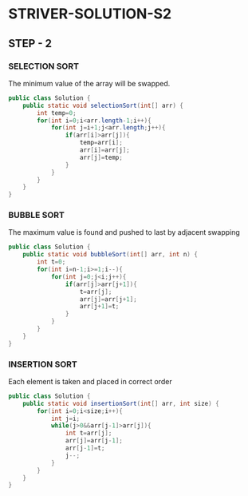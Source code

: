 # STRIVER-SOLUTION-S2
## STEP - 2
### SELECTION SORT
The minimum value of the array will be swapped.

```java
public class Solution {
    public static void selectionSort(int[] arr) {
        int temp=0;
        for(int i=0;i<arr.length-1;i++){
            for(int j=i+1;j<arr.length;j++){
                if(arr[i]>arr[j]){
                    temp=arr[i];
                    arr[i]=arr[j];
                    arr[j]=temp;
                }
            }
        }
    }
}
```

### BUBBLE SORT
The maximum value is found and pushed to last by adjacent swapping

```java
public class Solution {
    public static void bubbleSort(int[] arr, int n) {
        int t=0;
        for(int i=n-1;i>=1;i--){
            for(int j=0;j<i;j++){
                if(arr[j]>arr[j+1]){
                    t=arr[j];
                    arr[j]=arr[j+1];
                    arr[j+1]=t;
                }
            }
        }
    }
}
```

### INSERTION SORT
Each element is taken and placed in correct order

```java
public class Solution {
    public static void insertionSort(int[] arr, int size) {
        for(int i=0;i<size;i++){
            int j=i;
            while(j>0&&arr[j-1]>arr[j]){
                int t=arr[j];
                arr[j]=arr[j-1];
                arr[j-1]=t;
                j--;
            }
        }
    }
}
```
